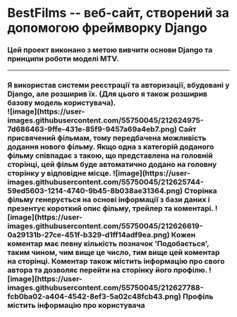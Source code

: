 <h1>BestFilms -- веб-сайт, створений за допомогою фреймворку Django</h1>
<h3>
  Цей проект виконано з метою вивчити основи Django та принципи роботи моделі MTV.
</h3>

<hr>

<h3>
  Я використав системи реєстрації та авторизації, вбудовані у Django, але розширив їх. (Для цього я також розширив базову модель користувача).<br>
  ![image](https://user-images.githubusercontent.com/55750045/212624975-7d686463-9ffe-431e-85f9-9457a69a4eb7.png)
  Сайт присвячений фільмам, тому передбачена можливість додання нового фільму. Якщо одна з категорій доданого фільму співпадає з такою, що представлена на головній       сторінці, цей фільм буде автоматично додано на головну сторінку у відповідне місце.
  ![image](https://user-images.githubusercontent.com/55750045/212625744-59ed5603-1214-4740-9b45-8b038ae31364.png)
Сторінка фільму генерується на основі інформації з бази даних і презентує короткий опис фільму, трейлер та коментарі.
![image](https://user-images.githubusercontent.com/55750045/212626619-0a29131b-27ce-451f-b329-d1ff14adf9ea.png)
Кожен коментар має певну кількість позначок 'Подобається', таким чином, чим вище це число, тим вище цей коментар на сторінці.
Коментар також містить інформацію про свого автора та дозволяє перейти на сторінку його профілю.
![image](https://user-images.githubusercontent.com/55750045/212627788-fcb0ba02-a404-4542-8ef3-5a02c48fcb43.png)
Профіль містить інформацію про користувача
</h3>
